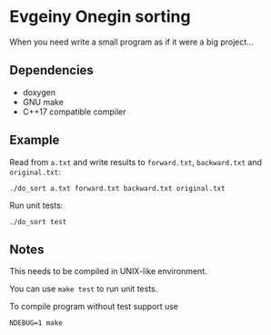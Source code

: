 Evgeiny Onegin sorting
=========================

When you need write a small program as if it were a big project...

## Dependencies

* doxygen
* GNU make
* C++17 compatible compiler

## Example

Read from `a.txt` and write results to `forward.txt`, `backward.txt` and `original.txt`:

    ./do_sort a.txt forward.txt backward.txt original.txt

Run unit tests:

    ./do_sort test

## Notes

This needs to be compiled in UNIX-like environment.

You can use `make test` to run unit tests.

To compile program without test support use

    NDEBUG=1 make
